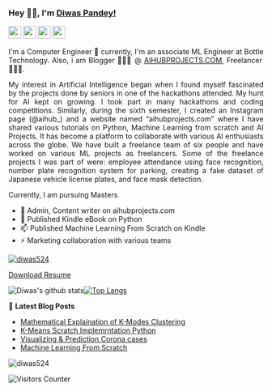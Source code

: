 ### Hey 👋🏽, I'm [Diwas Pandey!](https://diwaspandey.com.np) 

<p>
    <a href="mailto:diwaspandey524@gmail.com"><img src="https://img.shields.io/badge/Email-%23E4405F.svg?&style=for-the-badge&logo=gmail&logoColor=white" height=25></a> <a href="https://www.instagram.com/aihub_/"><img src="https://img.shields.io/badge/instagram-%23E4405F.svg?&style=for-the-badge&logo=instagram&logoColor=white" height=25></a>  
  <a href="https://www.linkedin.com/in/diwas524"><img src="https://img.shields.io/badge/linkedin-%230077B5.svg?&style=for-the-badge&logo=linkedin&logoColor=white" height=25></a>
  <a href="https://www.instagram.com/diwas_4p"><img src="https://img.shields.io/badge/instagram-%23E4405F.svg?&style=for-the-badge&logo=instagram&logoColor=white" height=25></a>  

</p>

<div style="text-align: justify">
      

I'm  a Computer Engineer 🚀 currently, I'm an associate ML Engineer at Bottle Technology. Also, i am Blogger 🙍🏽‍♂️ @ [AIHUBPROJECTS.COM](https://aihubprojects.com), Freelancer 👨🏽‍💻.

My interest in Artificial Intelligence began when I found myself fascinated by the projects done by seniors in one of the hackathons attended. My hunt for AI kept on growing. I took part in many hackathons and coding competitions. Similarly, during the sixth semester, I created an Instagram page (@aihub_) and a website named “aihubprojects.com” where I have shared various tutorials on Python, Machine Learning from scratch and AI Projects. It has become a platform to collaborate with various AI enthusiasts across the globe. We have built a freelance team of six people and have worked on various ML projects as freelancers. Some of the freelance projects I was part of were: employee attendance using face recognition, number plate recognition system for parking, creating a fake dataset of Japanese vehicle license plates, and face mask detection.

Currently, I am pursuing Masters  
  
  </div>

- 🔭 Admin, Content writer on aihubprojects.com
- 🌱 Published Kindle eBook on Python
- 📫 Published Machine Learning From Scratch on Kindle
- ⚡  Marketing collaboration with various teams

<p align="left"> <a href="https://github.com/ryo-ma/github-profile-trophy"><img src="https://github-profile-trophy.vercel.app/?username=diwas524" alt="diwas524" /></a> </p>

[Download Resume](https://diwaspandey.com.np)

![Diwas's github stats](https://github-readme-stats.vercel.app/api?username=Diwas524&count_private=true&show_icons=true&theme=dark)<a href="https://github.com/diwas524">[![Top Langs](https://github-readme-stats.vercel.app/api/top-langs/?username=diwas524&layout=compact&theme=dark)](https://github.com/diwas524)</a>
  


📕 **Latest Blog Posts**
<!-- BLOG-POST-LIST:START -->
- [Mathematical Explaination of K-Modes Clustering ](https://aihubprojects.com/k-modes-clustering-algorithm-mathematical-scratch-implementation/)
- [K-Means Scratch Implemrntation Python](https://aihubprojects.com/k-means-clustering-from-scratch-python/)
- [Visualizing & Prediction Corona cases](https://aihubprojects.com/visualizing-predicting-corona-cases/)
- [Machine Learning From Scratch](https://aihubprojects.com/machine-learning-from-scratch-python/)
<!-- BLOG-POST-LIST:END -->

<p><img align="center" src="https://github-readme-streak-stats.herokuapp.com/?user=diwas524&" alt="diwas524" /></p>

 <img src="https://visitor-badge.glitch.me/badge?page_id=Diwas524.Diwas524" alt="Visitors Counter">
